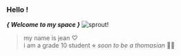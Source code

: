 ### Hello !

***{ Welcome to my space }*** ![sprout!](https://user-images.githubusercontent.com/90890274/160061652-6d6a5df4-c1d9-4844-9280-dd95b0e57030.gif)

> my name is jean ♡ <br />
> i am a grade 10 student ⭐︎
*soon to be a thomasian* 💛🐯
